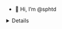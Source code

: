 - 👋 Hi, I’m @sphtd

<details>

![Engin`s GitHub stats](https://github-readme-stats.vercel.app/api?username=sphtd&show_icons=true&theme=radical)

</details>
